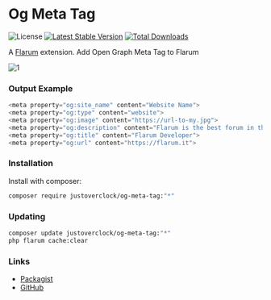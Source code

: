 # Og Meta Tag

![License](https://img.shields.io/badge/license-MIT-blue.svg) [![Latest Stable Version](https://poser.pugx.org/justoverclock/og-meta-tag/v)](https://packagist.org/packages/justoverclock/og-meta-tag) [![Total Downloads](https://poser.pugx.org/justoverclock/og-meta-tag/downloads)](https://packagist.org/packages/justoverclock/og-meta-tag)

A [Flarum](http://flarum.org) extension. Add Open Graph Meta Tag to Flarum

![1](https://user-images.githubusercontent.com/79002016/127065466-2b1c2f22-7c34-4ebe-b820-1f92aefbf2e7.png)

### Output Example

```php
<meta property="og:site_name" content="Website Name">
<meta property="og:type" content="website">
<meta property="og:image" content="https://url-to-my.jpg">
<meta property="og:description" content="Flarum is the best forum in the world.">
<meta property="og:title" content="Flarum Developer">
<meta property="og:url" content="https://flarum.it">
```


### Installation

Install with composer:

```sh
composer require justoverclock/og-meta-tag:"*"
```

### Updating

```sh
composer update justoverclock/og-meta-tag:"*"
php flarum cache:clear
```

### Links

- [Packagist](https://packagist.org/packages/justoverclock/og-meta-tag)
- [GitHub](https://github.com/justoverclockl/og-meta-tag)
